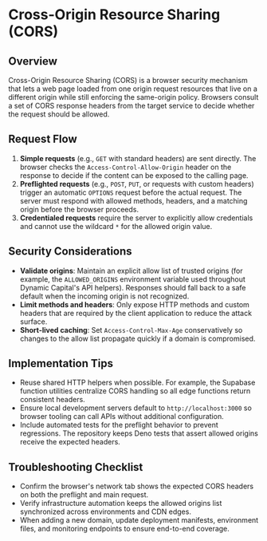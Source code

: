 # Cross-Origin Resource Sharing (CORS)

## Overview

Cross-Origin Resource Sharing (CORS) is a browser security mechanism that lets a
web page loaded from one origin request resources that live on a different
origin while still enforcing the same-origin policy. Browsers consult a set of
CORS response headers from the target service to decide whether the request
should be allowed.

## Request Flow

1. **Simple requests** (e.g., `GET` with standard headers) are sent directly.
   The browser checks the `Access-Control-Allow-Origin` header on the response
   to decide if the content can be exposed to the calling page.
2. **Preflighted requests** (e.g., `POST`, `PUT`, or requests with custom
   headers) trigger an automatic `OPTIONS` request before the actual request.
   The server must respond with allowed methods, headers, and a matching origin
   before the browser proceeds.
3. **Credentialed requests** require the server to explicitly allow credentials
   and cannot use the wildcard `*` for the allowed origin value.

## Security Considerations

- **Validate origins**: Maintain an explicit allow list of trusted origins (for
  example, the `ALLOWED_ORIGINS` environment variable used throughout Dynamic
  Capital's API helpers). Responses should fall back to a safe default when the
  incoming origin is not recognized.
- **Limit methods and headers**: Only expose HTTP methods and custom headers
  that are required by the client application to reduce the attack surface.
- **Short-lived caching**: Set `Access-Control-Max-Age` conservatively so
  changes to the allow list propagate quickly if a domain is compromised.

## Implementation Tips

- Reuse shared HTTP helpers when possible. For example, the Supabase function
  utilities centralize CORS handling so all edge functions return consistent
  headers.
- Ensure local development servers default to `http://localhost:3000` so browser
  tooling can call APIs without additional configuration.
- Include automated tests for the preflight behavior to prevent regressions. The
  repository keeps Deno tests that assert allowed origins receive the expected
  headers.

## Troubleshooting Checklist

- Confirm the browser's network tab shows the expected CORS headers on both the
  preflight and main request.
- Verify infrastructure automation keeps the allowed origins list synchronized
  across environments and CDN edges.
- When adding a new domain, update deployment manifests, environment files, and
  monitoring endpoints to ensure end-to-end coverage.

